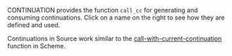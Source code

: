 CONTINUATION provides the function `call_cc` for generating and consuming continuations.
Click on a name on the right to see how they are defined and used.

Continuations in Source work similar to the <a href="https://en.wikipedia.org/wiki/Call-with-current-continuation">call-with-current-continuation</a> function in Scheme.
